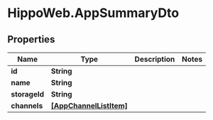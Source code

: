 # HippoWeb.AppSummaryDto

## Properties

Name | Type | Description | Notes
------------ | ------------- | ------------- | -------------
**id** | **String** |  | 
**name** | **String** |  | 
**storageId** | **String** |  | 
**channels** | [**[AppChannelListItem]**](AppChannelListItem.md) |  | 


